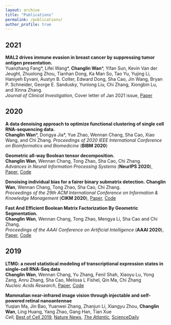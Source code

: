 ```yaml
---
layout: archive
title: "Publications"
permalink: /publications/
author_profile: true
---
```


2021
-------
**MAL2 drives immune evasion in breast cancer by suppressing tumor antigen presentation.**  
Yuanzhang Fang*, Lifei Wang*, **Changlin Wan***, Yifan Sun, Kevin Van der Jeught, Zhuolong Zhou, Tianhan Dong, Ka Man So, Tao Yu, Yujing Li, Haniyeh Eyvani, Austyn B. Colter, Edward Dong, Sha Cao, Jin Wang, Bryan P. Schneider, George E. Sandusky, Yunlong Liu, Chi Zhang, Xiongbin Lu, and Xinna Zhang.  
*Journal of Clinical Investigation*, Cover letter of Jan 2021 issue, [Paper](https://www.jci.org/articles/view/140837)

2020
--------
**A data denoising approach to optimize functional clustering of single cell RNA-sequencing data.**  
**Changlin Wan***, Dongya Jia*, Yue Zhao, Wennan Chang, Sha Cao, Xiao Wang, and Chi Zhang. 
*Proceedings of 2020 IEEE International Conference on Bioinformatics and Biomedicine* (**BIBM 2020**)

**Geometric all-way Boolean tensor decomposition.**  
**Changlin Wan**, Wennan Chang, Tong Zhao, Sha Cao, Chi Zhang.  
*Advances in Neural Information Processing Systems* (**NeurIPS 2020**), [Paper](https://arxiv.org/abs/2007.15821), [Code](https://github.com/clwan/GETF)

**Denoising individual bias for a fairer binary submatrix detection.**
**Changlin Wan**, Wennan Chang, Tong Zhao, Sha Cao, Chi Zhang.  
*Proceedings of the 29th ACM International Conference on Information & Knowledge Management* (**CIKM 2020**), [Paper](https://arxiv.org/abs/2007.15816), [Code](https://github.com/clwan/BIND)

**Fast And Efficient Boolean Matrix Factorization By Geometric Segmentation.**  
**Changlin Wan**, Wennan Chang, Tong Zhao, Mengya Li, Sha Cao and Chi Zhang.  
*Proceedings of the AAAI Conference on Artificial Intelligence* (**AAAI 2020**), [Paper](https://ojs.aaai.org/index.php/AAAI/article/view/6072), [Code](https://github.com/clwan/MEBF)


2019
-----
**LTMG: a novel statistical modeling of transcriptional expression states in single-cell RNA-Seq data**  
**Changlin Wan**, Wennan Chang, Yu Zhang, Fenil Shah, Xiaoyu Lu, Yong Zang, Anru Zhang, Sha Cao, Melissa L Fishel, Qin Ma, Chi Zhang  
*Nucleic Acids Research*, [Paper](https://academic.oup.com/nar/article/47/18/e111/5542876?login=true), [Code](https://github.com/clwan/LTMGSCA)

**Mammalian near-infrared image vision through injectable and self-powered retinal nanoantennae**  
Yuqian Ma, Jin Bao, Yuanwei Zhang, Zhanjun Li, Xiangyu Zhou, **Changlin Wan**, Ling Huang, Yang Zhao, Gang Han, Tian Xue  
*Cell*, [Best of Cell 2019](https://info.cell.com/best-of-cell-2019), [Nature News](https://www.nature.com/articles/d41586-019-00735-4#:~:text=Cue%20the%20super%2Dmouse.,invisible%20to%20mammals%20%E2%80%94%20including%20humans.&text=Xue's%20team%20attached%20the%20nanoparticles,then%20injected%20them%20into%20mice.), [*The Atlantic*](https://www.theatlantic.com/science/archive/2019/02/nanotech-injections-give-mice-infrared-vision/583768/), [ScienceDaily](https://www.sciencedaily.com/releases/2019/02/190228141412.htm)




